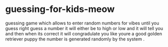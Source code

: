 # guessing-for-kids-meow
guessing game which allows to enter random numbers for vibes until you guess right
guess a number it will either be to high or low and it will tell you and then when its correct it will congradulate you like youre a good golden retriever puppy
the number is generated randomly by the system
.
